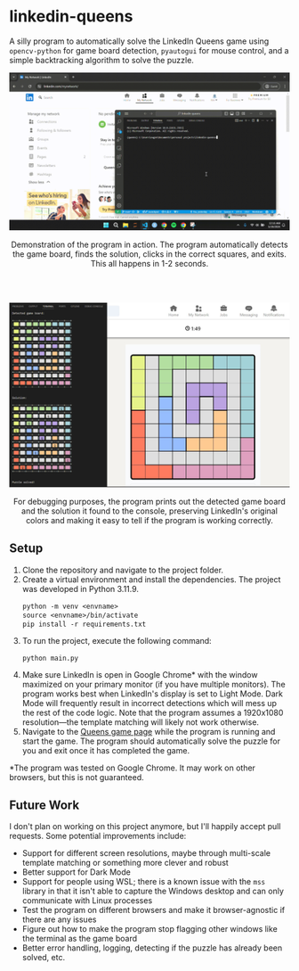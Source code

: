 # linkedin-queens

A silly program to automatically solve the LinkedIn Queens game using `opencv-python` for game board detection, `pyautogui` for mouse control, and a simple backtracking algorithm to solve the puzzle.

![](img/demo.gif)
<p align="center">
    Demonstration of the program in action. The program automatically detects the game board, finds the solution, clicks in the correct squares, and exits. This all happens in 1-2 seconds.
</p>

<br/>
<br/>

![](img/logging.png)
<p align="center">
    For debugging purposes, the program prints out the detected game board and the solution it found to the console, preserving LinkedIn's original colors and making it easy to tell if the program is working correctly.
</p>

## Setup

1. Clone the repository and navigate to the project folder.
2. Create a virtual environment and install the dependencies. The project was developed in Python 3.11.9.
    ```
    python -m venv <envname>
    source <envname>/bin/activate
    pip install -r requirements.txt
    ```
3. To run the project, execute the following command:
    ```
    python main.py
    ```
4. Make sure LinkedIn is open in Google Chrome* with the window maximized on your primary monitor (if you have multiple monitors). The program works best when LinkedIn's display is set to Light Mode. Dark Mode will frequently result in incorrect detections which will mess up the rest of the code logic. Note that the program assumes a 1920x1080 resolution&mdash;the template matching will likely not work otherwise.
5. Navigate to the [Queens game page](https://www.linkedin.com/games/queens/) while the program is running and start the game. The program should automatically solve the puzzle for you and exit once it has completed the game.

*The program was tested on Google Chrome. It may work on other browsers, but this is not guaranteed.

## Future Work

I don't plan on working on this project anymore, but I'll happily accept pull requests. Some potential improvements include:
- Support for different screen resolutions, maybe through multi-scale template matching or something more clever and robust
- Better support for Dark Mode
- Support for people using WSL; there is a known issue with the `mss` library in that it isn't able to capture the Windows desktop and can only communicate with Linux processes
- Test the program on different browsers and make it browser-agnostic if there are any issues
- Figure out how to make the program stop flagging other windows like the terminal as the game board
- Better error handling, logging, detecting if the puzzle has already been solved, etc.